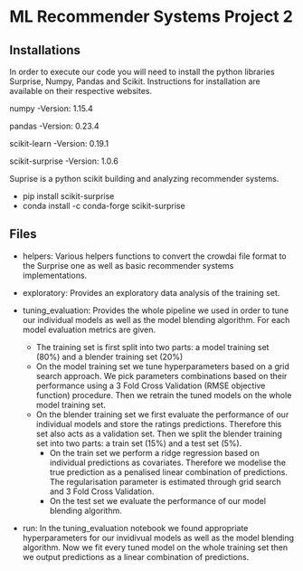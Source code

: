 # ML Recommender Systems Project 2

## Installations

In order to execute our code you will need to install the python libraries Surprise, Numpy, Pandas and Scikit. Instructions for installation are available on their respective websites.  

numpy
-Version: 1.15.4

pandas
-Version: 0.23.4

scikit-learn
-Version: 0.19.1

scikit-surprise
-Version: 1.0.6

Suprise is a python scikit building and analyzing recommender systems.  
- pip install scikit-surprise
- conda install -c conda-forge scikit-surprise

## Files

- helpers: Various helpers functions to convert the crowdai file format to the Surprise one as well as basic recommender systems implementations.  
  
- exploratory: Provides an exploratory data analysis of the training set.  
  
- tuning_evaluation: Provides the whole pipeline we used in order to tune our individual models as well as the model blending algorithm. For each model evaluation metrics are given. 
    - The training set is first split into two parts: a model training set (80%) and a blender training        set (20%)
    - On the model training set we tune hyperparameters based on a grid search approach. We pick              parameters combinations based on their performance using a 3 Fold Cross Validation (RMSE objective       function) procedure. Then we retrain the tuned models on the whole model training set.
    - On the blender training set we first evaluate the performance of our individual models and store         the ratings predictions. Therefore this set also acts as a validation set. Then we split the             blender training set into two parts: a train set (15%) and a test set (5%).
        - On the train set we perform a ridge regression based on individual predictions as covariates.            Therefore we modelise the true prediction as a penalised linear combination of predictions. The           regularisation parameter is estimated through grid search and 3 Fold Cross Validation.
        - On the test set we evaluate the performance of our model blending algorithm.  
  
- run: In the tuning_evaluation notebook we found appropriate hyperparameters for our invidivual models as well as the model blending algorithm. Now we fit every tuned model on the whole training set then we output predictions as a linear combination of predictions.
